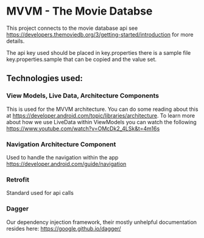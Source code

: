 # MVVM - The Movie Databse
This project connects to the movie database api see https://developers.themoviedb.org/3/getting-started/introduction for more details.

The api key used should be placed in key.properties there is a sample file key.properties.sample that can be copied and the value set.

## Technologies used:
### View Models, Live Data, Architecture Components
This is used for the MVVM architecture. You can do some reading about this at https://developer.android.com/topic/libraries/architecture. To learn more about how we use LiveData within ViewModels you can watch the following https://www.youtube.com/watch?v=OMcDk2_4LSk&t=4m16s
### Navigation Architecture Component
Used to handle the navigation within the app https://developer.android.com/guide/navigation
### Retrofit
Standard used for api calls
### Dagger
Our dependency injection framework, their mostly unhelpful documentation resides here: https://google.github.io/dagger/